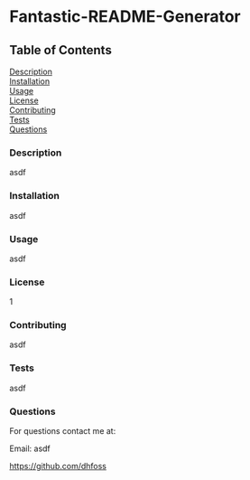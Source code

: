 # Fantastic-README-Generator

## Table of Contents
[Description](https://github.com/dhfoss/README.md/#description)  
[Installation](https://github.com/dhfoss/Fantastic-README-Generator/#installation)  
[Usage](https://github.com/dhfoss/Fantastic-README-Generator/#usage)  
[License](https://github.com/dhfoss/Fantastic-README-Generator/#license)  
[Contributing](https://github.com/dhfoss/Fantastic-README-Generator/#contributing)  
[Tests](https://github.com/dhfoss/Fantastic-README-Generator/#tests)  
[Questions](https://github.com/dhfoss/Fantastic-README-Generator/#questions)  
### Description

asdf

### Installation
asdf

### Usage
asdf

### License
1

### Contributing
asdf

### Tests
asdf

### Questions
For questions contact me at:

Email: asdf

https://github.com/dhfoss
